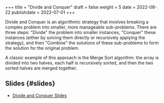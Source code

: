 +++
title = "Divide and Conquer"
draft = false
weight = 5
date = 2022-08-22
publishdate = 2022-07-01
+++

Divide and Conquer is an algorithmic strategy that involves breaking a complex problem  into smaller, more manageable
sub-problems. There are three steps: "Divide" the problem into smaller instances, "Conquer" these instances
(either by solving them directly or recursively applying the strategy), and then "Combine" the solutions of these
sub-problems to form the solution for the original problem.

A classic example of this approach is the Merge Sort algorithm: the array is divided into two halves, each half is
recursively sorted, and then the two sorted halves are merged together.


## Slides {#slides}

-   [Divide and Conquer Slides](/slides/divide-and-conquer.pdf)
